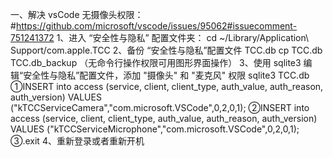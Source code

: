 一、解决 vsCode 无摄像头权限： #https://github.com/microsoft/vscode/issues/95062#issuecomment-751241372
1、进入 “安全性与隐私” 配置文件夹：
cd ~/Library/Application\ Support/com.apple.TCC
2、备份 “安全性与隐私”配置文件 TCC.db
cp TCC.db TCC.db_backup （无命令行操作权限可用图形界面操作）
3、使用 sqlite3 编辑“安全性与隐私”配置文件，添加 "摄像头" 和 "麦克风" 权限
sqlite3 TCC.db
①INSERT into access (service, client, client_type, auth_value, auth_reason, auth_version) VALUES ("kTCCServiceCamera","com.microsoft.VSCode",0,2,0,1);
②INSERT into access (service, client, client_type, auth_value, auth_reason, auth_version) VALUES ("kTCCServiceMicrophone","com.microsoft.VSCode",0,2,0,1);
③.exit
4、重新登录或者重新开机
